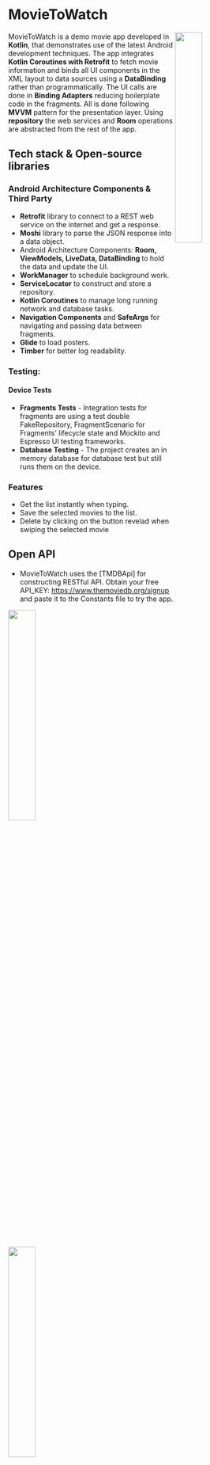 # MovieToWatch
<img align="right" src="https://user-images.githubusercontent.com/58771510/92301962-03ed3e80-ef60-11ea-9c79-4a8b1d1d554d.gif" width="33%"/>
MovieToWatch is a demo movie app developed in <b>Kotlin</b>, that demonstrates use of the latest Android development techniques. The app integrates <b>Kotlin Coroutines with Retrofit</b> to fetch movie information and binds all UI components in the XML layout to data sources using a <b>DataBinding</b> rather than programmatically. The UI calls are done in <b>Binding Adapters</b> reducing boilerplate code in the fragments. All is done following <b>MVVM</b> pattern for the presentation layer. Using <b>repository</b> the web services and <b>Room</b> operations are abstracted from the rest of the app.  


## Tech stack & Open-source libraries
### Android Architecture Components & Third Party

+ <b>Retrofit</b> library to connect to a REST web service on the internet and get a response.
+ <b>Moshi</b> library to parse the JSON response into a data object.
+ Android Architecture Components: <b>Room, ViewModels, LiveData, DataBinding </b> to hold the data and update the UI. 
+ <b>WorkManager</b> to schedule background work.
+ <b>ServiceLocator</b> to construct and store a repository.
+ <b>Kotlin Coroutines</b> to manage long running network and database tasks.
+ <b>Navigation Components</b> and <b>SafeArgs</b> for navigating and passing data between fragments.
+ <b>Glide</b> to load posters.
+ <b>Timber</b> for better log readability.

### Testing:  
####  Device Tests
 -  <b>Fragments Tests</b> - Integration tests for fragments are using a test double FakeRepository, FragmentScenario for Fragments' lifecycle state and Mockito and Espresso UI testing frameworks.
  - <b>Database Testing</b> - The project creates an in memory database for database test but still runs them on the device. 

### Features
+ Get the list instantly when typing.
+ Save the selected movies to the list.
+ Delete by clicking on the button revelad when swiping the selected movie

## Open API
+ MovieToWatch uses the [TMDBApi] for constructing RESTful API. Obtain your free API_KEY: https://www.themoviedb.org/signup and paste it to the Constants file to try the app.

<img src="https://user-images.githubusercontent.com/58771510/85013170-08256f00-b15c-11ea-96e1-139b6ccd7569.gif" width="33%"/>  <img src="https://user-images.githubusercontent.com/58771510/92279621-99041f00-eeef-11ea-9e65-f9c1d02805be.jpg" width="33%"/>


